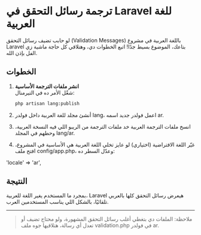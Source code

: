 # ترجمة رسائل التحقق في Laravel للغة العربية

لو حابب تضيف رسائل التحقق (Validation Messages) باللغة العربية في مشروع Laravel بتاعك، الموضوع بسيط جدًا! اتبع الخطوات دي، وهتلاقي كل حاجة ماشية زي الفل بإذن الله.

## الخطوات

1. **انشر ملفات الترجمة الأساسية**  
   شغّل الأمر ده في التيرمنال:

   ```bash
   php artisan lang:publish

2. أنشئ مجلد للغة العربية
داخل فولدر lang، اعمل فولدر جديد اسمه ar.


3. انسخ ملفات الترجمة العربية
خد ملفات الترجمة من الريبو اللي فيه النسخة العربية، وحطهم في المجلد lang/ar.


4. غيّر اللغة الافتراضية (اختياري)
لو عايز تخلي اللغة العربية هي الأساسية في المشروع، افتح ملف config/app.php، وعدّل السطر ده:

'locale' => 'ar',



## النتيجة

بمجرد ما المستخدم يغير اللغة للعربية، Laravel هيعرض رسائل التحقق كلها بالعربي تلقائيًا، بالشكل اللي يناسب المستخدمين العرب.


---

> ملاحظة: الملفات دي بتغطي أغلب رسائل التحقق المشهورة، ولو محتاج تضيف أو تعدل أي رسالة، هتلاقيها جوه ملف validation.php في فولدر ar.


